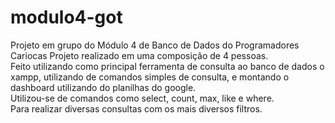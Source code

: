 # modulo4-got
Projeto em grupo do Módulo 4 de Banco de Dados do Programadores Cariocas
Projeto realizado em uma composição de 4 pessoas.<br/>
Feito utilizando como principal ferramenta de consulta ao banco de dados o xampp,
utilizando de comandos simples de consulta, e montando o dashboard utilizando do planilhas do google.<br/>
Utilizou-se de comandos como select, count, max, like e where.<br/> 
Para realizar diversas consultas com os mais diversos filtros.<br/>
